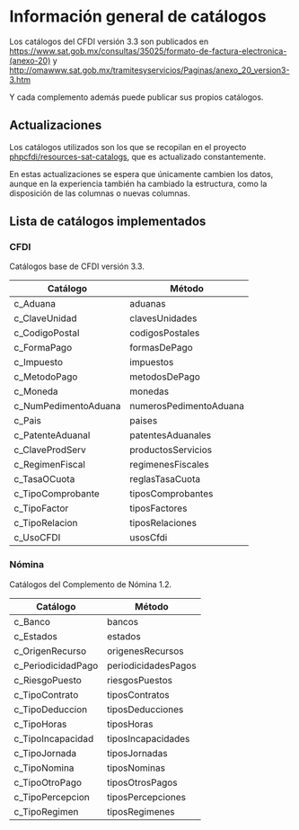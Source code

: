# Información general de catálogos

Los catálogos del CFDI versión 3.3 son publicados en
<https://www.sat.gob.mx/consultas/35025/formato-de-factura-electronica-(anexo-20)> y
<http://omawww.sat.gob.mx/tramitesyservicios/Paginas/anexo_20_version3-3.htm>

Y cada complemento además puede publicar sus propios catálogos.

## Actualizaciones

Los catálogos utilizados son los que se recopilan en el proyecto
[phpcfdi/resources-sat-catalogs](https://github.com/phpcfdi/resources-sat-catalogs),
que es actualizado constantemente.

En estas actualizaciones se espera que únicamente cambien los datos, aunque en la experiencia
también ha cambiado la estructura, como la disposición de las columnas o nuevas columnas.

## Lista de catálogos implementados

### CFDI

Catálogos base de CFDI versión 3.3.

| Catálogo               | Método                 |
| ---------------------- | ---------------------- |
| c_Aduana               | aduanas                |
| c_ClaveUnidad          | clavesUnidades         |
| c_CodigoPostal         | codigosPostales        |
| c_FormaPago            | formasDePago           |
| c_Impuesto             | impuestos              |
| c_MetodoPago           | metodosDePago          |
| c_Moneda               | monedas                |
| c_NumPedimentoAduana   | numerosPedimentoAduana |
| c_Pais                 | paises                 |
| c_PatenteAduanal       | patentesAduanales      |
| c_ClaveProdServ        | productosServicios     |
| c_RegimenFiscal        | regimenesFiscales      |
| c_TasaOCuota           | reglasTasaCuota        |
| c_TipoComprobante      | tiposComprobantes      |
| c_TipoFactor           | tiposFactores          |
| c_TipoRelacion         | tiposRelaciones        |
| c_UsoCFDI              | usosCfdi               |

### Nómina

Catálogos del Complemento de Nómina 1.2.

| Catálogo               | Método                |
| ---------------------- | --------------------- |
| c_Banco                | bancos                |
| c_Estados              | estados               |
| c_OrigenRecurso        | origenesRecursos      |
| c_PeriodicidadPago     | periodicidadesPagos   |
| c_RiesgoPuesto         | riesgosPuestos        |
| c_TipoContrato         | tiposContratos        |
| c_TipoDeduccion        | tiposDeducciones      |
| c_TipoHoras            | tiposHoras            |
| c_TipoIncapacidad      | tiposIncapacidades    |
| c_TipoJornada          | tiposJornadas         |
| c_TipoNomina           | tiposNominas          |
| c_TipoOtroPago         | tiposOtrosPagos       |
| c_TipoPercepcion       | tiposPercepciones     |
| c_TipoRegimen          | tiposRegimenes        |
